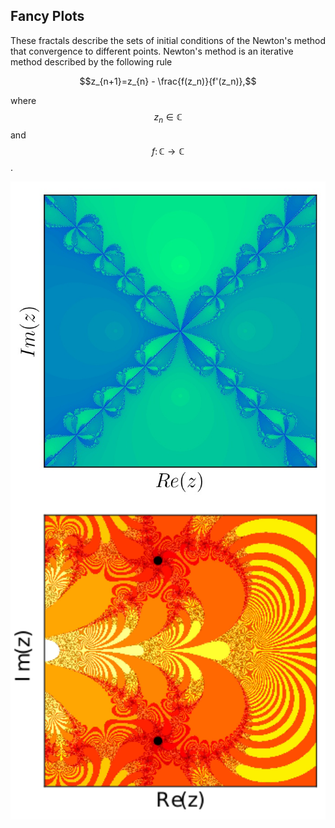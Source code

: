 ## Fancy Plots
<head>
  <meta charset="utf-8">
  <meta name="viewport" content="width=device-width">
  <title>MathJax example</title>
  <script src="https://polyfill.io/v3/polyfill.min.js?features=es6"></script>
  <script id="MathJax-script" async
          src="https://cdn.jsdelivr.net/npm/mathjax@3.0.1/es5/tex-mml-chtml.js">
  </script>
</head>
These fractals describe the sets of initial conditions of the Newton's method that convergence to different points. Newton's method is an iterative method described by the following rule

$$z_{n+1}=z_{n} - \frac{f(z_n)}{f'(z_n)},$$

where $$z_{n}\in\mathbb{C}$$ and $$f\colon \mathbb{C}\rightarrow \mathbb{C}$$.

<img src="newton-fractal-example-plot-npe1.jpg" width="1000" align="center">
<img src="newton-fractal-example-plot-npe11.png" width="1000" align="center">
